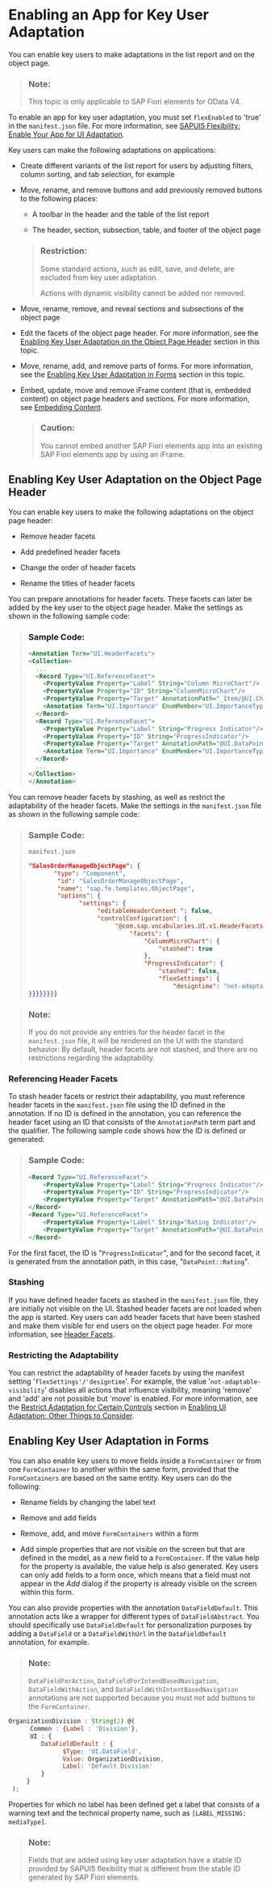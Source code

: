 <!-- loioccd45ba3f0b446a0901b2c9d42b8ad53 -->

# Enabling an App for Key User Adaptation

You can enable key users to make adaptations in the list report and on the object page.

> ### Note:  
> This topic is only applicable to SAP Fiori elements for OData V4.

To enable an app for key user adaptation, you must set `flexEnabled` to 'true' in the `manifest.json` file. For more information, see [SAPUI5 Flexibility: Enable Your App for UI Adaptation](../05_Developing_Apps/sapui5-flexibility-enable-your-app-for-ui-adaptation-f1430c0.md).

Key users can make the following adaptations on applications:

-   Create different variants of the list report for users by adjusting filters, column sorting, and tab selection, for example

-   Move, rename, and remove buttons and add previously removed buttons to the following places:

    -   A toolbar in the header and the table of the list report

    -   The header, section, subsection, table, and footer of the object page


    > ### Restriction:  
    > Some standard actions, such as edit, save, and delete, are excluded from key user adaptation.
    > 
    > Actions with dynamic visibility cannot be added nor removed.


-   Move, rename, remove, and reveal sections and subsections of the object page

-   Edit the facets of the object page header. For more information, see the [Enabling Key User Adaptation on the Object Page Header](enabling-an-app-for-key-user-adaptation-ccd45ba.md#loioccd45ba3f0b446a0901b2c9d42b8ad53__section_rhq_1nh_tcc) section in this topic.

-   Move, rename, add, and remove parts of forms. For more information, see the [Enabling Key User Adaptation in Forms](enabling-an-app-for-key-user-adaptation-ccd45ba.md#loioccd45ba3f0b446a0901b2c9d42b8ad53__section_shq_1nh_tcc) section in this topic.

-   Embed, update, move and remove iFrame content \(that is, embedded content\) on object page headers and sections. For more information, see [Embedding Content](https://help.sap.com/docs/ui5-flexibility-for-key-users/ui5-flexibility-for-key-users/embedding-content).

    > ### Caution:  
    > You cannot embed another SAP Fiori elements app into an existing SAP Fiori elements app by using an iFrame.




<a name="loioccd45ba3f0b446a0901b2c9d42b8ad53__section_rhq_1nh_tcc"/>

## Enabling Key User Adaptation on the Object Page Header

You can enable key users to make the following adaptations on the object page header:

-   Remove header facets

-   Add predefined header facets

-   Change the order of header facets

-   Rename the titles of header facets


You can prepare annotations for header facets. These facets can later be added by the key user to the object page header. Make the settings as shown in the following sample code:

> ### Sample Code:  
> ```xml
> <Annotation Term="UI.HeaderFacets">
> <Collection>
>   ...
>   <Record Type="UI.ReferenceFacet">
>     <PropertyValue Property="Label" String="Column MicroChart"/>
>     <PropertyValue Property="ID" String="ColumnMicroChart"/>
>     <PropertyValue Property="Target" AnnotationPath="_Item/@UI.Chart#ColumnMaxPath"/>
>     <Annotation Term="UI.Importance" EnumMember="UI.ImportanceType/High"/>
>   </Record>
>   <Record Type="UI.ReferenceFacet">
>     <PropertyValue Property="Label" String="Progress Indicator"/>
>     <PropertyValue Property="ID" String="ProgressIndicator"/>
>     <PropertyValue Property="Target" AnnotationPath="@UI.DataPoint#Progress"/>
>     <Annotation Term="UI.Importance" EnumMember="UI.ImportanceType/High"/>
>   </Record>
>   ...
> </Collection>
> </Annotation>
> 
> ```

You can remove header facets by stashing, as well as restrict the adaptability of the header facets. Make the settings in the `manifest.json` file as shown in the following sample code:

> ### Sample Code:  
> `manifest.json`
> 
> ```json
> "SalesOrderManageObjectPage": {
>        "type": "Component",
>         "id": "SalesOrderManageObjectPage",
>         "name": "sap.fe.templates.ObjectPage",
>         "options": {
>               "settings": {
>                    "editableHeaderContent ": false,
>                    "controlConfiguration": {
>                         "@com.sap.vocabularies.UI.v1.HeaderFacets": {
>                             "facets": {
>                                 "ColumnMicroChart": {
>                                     "stashed": true
>                                 },
>                                 "ProgressIndicator": {
>                                     "stashed": false,
>                                     "flexSettings": {
>                                         "designtime": "not-adaptable-visibility"
> }}}}}}}}
> ```

> ### Note:  
> If you do not provide any entries for the header facet in the `manifest.json` file, it will be rendered on the UI with the standard behavior: By default, header facets are not stashed, and there are no restrictions regarding the adaptability.



### Referencing Header Facets

To stash header facets or restrict their adaptability, you must reference header facets in the `manifest.json` file using the ID defined in the annotation. If no ID is defined in the annotation, you can reference the header facet using an ID that consists of the `AnnotationPath` term part and the qualifier. The following sample code shows how the ID is defined or generated:

> ### Sample Code:  
> ```xml
> <Record Type="UI.ReferenceFacet">
>     <PropertyValue Property="Label" String="Progress Indicator"/>
>     <PropertyValue Property="ID" String="ProgressIndicator"/>
>     <PropertyValue Property="Target" AnnotationPath="@UI.DataPoint#Progress"/>
> </Record>
> <Record Type="UI.ReferenceFacet">
>     <PropertyValue Property="Label" String="Rating Indicator"/>
>     <PropertyValue Property="Target" AnnotationPath="@UI.DataPoint#Rating"/>
> </Record>
> 
> ```

For the first facet, the ID is "`ProgressIndicator`", and for the second facet, it is generated from the annotation path, in this case, "`DataPoint::Rating`".



### Stashing

If you have defined header facets as stashed in the `manifest.json` file, they are initially not visible on the UI. Stashed header facets are not loaded when the app is started. Key users can add header facets that have been stashed and make them visible for end users on the object page header. For more information, see [Header Facets](header-facets-17dbd5b.md).



### Restricting the Adaptability

You can restrict the adaptability of header facets by using the manifest setting '`flexSettings'/'designtime`'. For example, the value '`not-adaptable-visibility`' disables all actions that influence visibility, meaning 'remove' and 'add' are not possible but 'move' is enabled. For more information, see the [Restrict Adaptation for Certain Controls](../05_Developing_Apps/enabling-ui-adaptation-other-things-to-consider-de9fd55.md#loiode9fd55c69af4b46863f5d26b5d796c4__section_restrictadaptation) section in [Enabling UI Adaptation: Other Things to Consider](../05_Developing_Apps/enabling-ui-adaptation-other-things-to-consider-de9fd55.md).



<a name="loioccd45ba3f0b446a0901b2c9d42b8ad53__section_shq_1nh_tcc"/>

## Enabling Key User Adaptation in Forms

You can also enable key users to move fields inside a `FormContainer` or from one `FormContainer` to another within the same form, provided that the `FormContainers` are based on the same entity. Key users can do the following:

-   Rename fields by changing the label text

-   Remove and add fields

-   Remove, add, and move `FormContainers` within a form

-   Add simple properties that are not visible on the screen but that are defined in the model, as a new field to a `FormContainer`. If the value help for the property is available, the value help is also generated. Key users can only add fields to a form once, which means that a field must not appear in the *Add* dialog if the property is already visible on the screen within this form.


You can also provide properties with the annotation `DataFieldDefault`. This annotation acts like a wrapper for different types of `DataFieldAbstract`. You should specifically use `DataFieldDefault` for personalization purposes by adding a `DataField` or a `DataFieldWithUrl` in the `DataFieldDefault` annotation, for example.

> ### Note:  
> `DataFieldForAction`, `DataFieldForIntendBasedNavigation`, `DataFieldWithAction`, and `DataFieldWithIntentBasedNavigation` annotations are not supported because you must not add buttons to the `FormContainer`.

```js
OrganizationDivision : String(2) @(
      Common : {Label : 'Division'},
      UI : {
         DataFieldDefault : {
               $Type: 'UI.DataField',
               Value: OrganizationDivision,
               Label: 'Default Division'
         }
     }
 );

```

Properties for which no label has been defined get a label that consists of a warning text and the technical property name, such as `[LABEL_MISSING: mediaType]`.

> ### Note:  
> Fields that are added using key user adaptation have a stable ID provided by SAPUI5 flexibility that is different from the stable ID generated by SAP Fiori elements.

